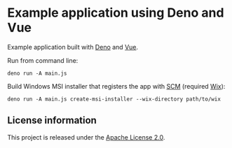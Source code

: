 Example application using Deno and Vue 
======================================

Example application built with [Deno](https://deno.land/) and [Vue](https://v3.vuejs.org/).

Run from command line:

    deno run -A main.js

Build Windows MSI installer that registers the app with [SCM](https://docs.microsoft.com/en-us/windows/win32/services/service-control-manager) (required [Wix](https://wixtoolset.org/)):

    deno run -A main.js create-msi-installer --wix-directory path/to/wix

License information
-------------------

This project is released under the [Apache License 2.0](http://www.apache.org/licenses/LICENSE-2.0).